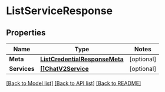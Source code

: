 # ListServiceResponse

## Properties
Name | Type | Notes
------------ | ------------- | -------------
**Meta** | [**ListCredentialResponseMeta**](ListCredentialResponse_meta.md) | [optional] 
**Services** | [**[]ChatV2Service**](chat.v2.service.md) | [optional] 

[[Back to Model list]](../README.md#documentation-for-models) [[Back to API list]](../README.md#documentation-for-api-endpoints) [[Back to README]](../README.md)


